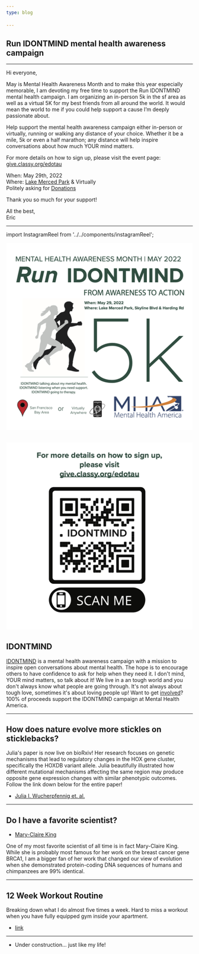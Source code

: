 ```yaml
---
type: blog

---
```


## Run IDONTMIND mental health awareness campaign

---

Hi everyone,

May is Mental Health Awareness Month and to make this year especially memorable, I am devoting my free time to support the Run IDONTMIND mental health campaign. I am organizing an in-person 5k in the sf area as well as a virtual 5K for my best friends from all around the world. It would mean the world to me if you could help support a cause I’m deeply passionate about.

Help support the mental health awareness campaign either in-person or virtually, running or walking any distance of your choice. Whether it be a mile, 5k or even a half marathon; any distance will help inspire conversations about how much YOUR mind matters.

For more details on how to sign up, please visit the event page: [give.classy.org/edotau](give.classy.org/edotau)

When: May 29th, 2022 <br />
Where: [Lake Merced Park](https://www.google.com/maps/place/Lake+Merced/@37.7197001,-122.5024484,15z/data=!3m1!4b1!4m5!3m4!1s0x808f7d0a67c4fbcd:0xdd1a13bc7c86af50!8m2!3d37.7206672!4d-122.4955458) & Virtually<br />
Politely asking for [Donations](https://www.classy.org/team/426045)

Thank you so much for your support!

All the best, <br />
Eric

---

import InstagramReel from '../../components/instagramReel';

<InstagramReel />

<img
    src="/pictures/idontmind-campaign.png"
    alt="Photo"
    height={1080}
    width={1080}
    className="next-image"
  />

<img
    src="/pictures/qr-details.png"
    alt="Photo"
    height={1080}
    width={1080}
    className="next-image"
  />
---

## IDONTMIND

[IDONTMIND](https://idontmind.com/) is a mental health awareness campaign with a mission to inspire open conversations about mental health. The hope is to encourage others to have confidence to ask for help when they need it. I don't mind, YOUR mind matters, so talk about it! We live in a an tough world and you don't always know what people are going through. It's not always about tough love, sometimes it's about loving people up! Want to get [involved](https://idontmind.com/getinvolved)? 100% of proceeds support the IDONTMIND campaign at Mental Health America.

---

## How does nature evolve more stickles on sticklebacks?

Julia's paper is now live on bioRxiv! Her research focuses on genetic mechanisms that lead to regulatory changes in the HOX gene cluster, specifically the HOXDB variant allele. Julia beautifully illustrated how different mutational mechanisms affecting the same region may produce opposite gene expression changes with similar phenotypic outcomes. Follow the link down below for the entire paper!

- [Julia I. Wucherpfennig et. al.](https://www.biorxiv.org/content/10.1101/2021.12.14.472698v1.full.pdf)

---

## Do I have a favorite scientist?

- [Mary-Claire King](https://www.ncbi.nlm.nih.gov/pmc/articles/PMC6307974/pdf/jci-129-126050.pdf)

One of my most favorite scientist of all time is in fact Mary-Claire King. While she is probably most famous for her work on the breast cancer gene BRCA1, I am a bigger fan of her work that changed our view of evolution when she demonstrated protein-coding DNA sequences of humans and chimpanzees are 99% identical.

---

## 12 Week Workout Routine

Breaking down what I do almost five times a week. Hard to miss a workout when you have fully equipped gym inside your apartment.

- [link](https://docs.google.com/spreadsheets/d/1pdQFtmabllpWwsR2FSZ--5bYzGLjCyTy/edit#gid=1040558878)

---

- Under construction... just like my life!
